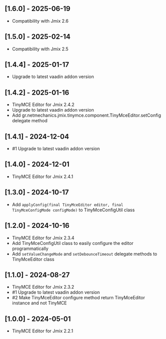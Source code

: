 ## [1.6.0] - 2025-06-19

- Compatibility with Jmix 2.6

## [1.5.0] - 2025-02-14

- Compatibility with Jmix 2.5

## [1.4.4] - 2025-01-17

- Upgrade to latest vaadin addon version

## [1.4.2] - 2025-01-16

- TinyMCE Editor for Jmix 2.4.2
- Upgrade to latest vaadin addon version
- Add gr.netmechanics.jmix.tinymce.component.TinyMceEditor.setConfig delegate method

## [1.4.1] - 2024-12-04

- #1 Upgrade to latest vaadin addon version

## [1.4.0] - 2024-12-01

- TinyMCE Editor for Jmix 2.4.1

## [1.3.0] - 2024-10-17

- Add `applyConfig(final TinyMceEditor editor, final TinyMceConfigMode configMode)` to TinyMceConfigUtil class

## [1.2.0] - 2024-10-16

- TinyMCE Editor for Jmix 2.3.4
- Add TinyMceConfigUtil class to easily configure the editor programmatically
- Add `setValueChangeMode` and `setDebounceTimeout` delegate methods to TinyMceEditor class 

## [1.1.0] - 2024-08-27

- TinyMCE Editor for Jmix 2.3.2
- #1 Upgrade to latest vaadin addon version
- #2 Make TinyMceEditor configure method return TinyMceEditor instance and not TinyMCE

## [1.0.0] - 2024-05-01

- TinyMCE Editor for Jmix 2.2.1